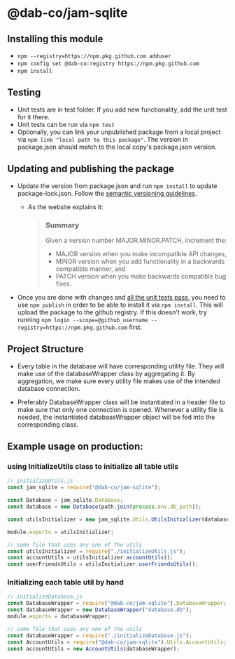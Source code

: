 # @dab-co/jam-sqlite

## Installing this module
- ```npm --registry=https://npm.pkg.github.com adduser```
- ```npm config set @dab-co:registry https://npm.pkg.github.com```
- ```npm install```

## Testing
- Unit tests are in test folder. If you add new functionality, add the unit test for it there.
- Unit tests can be run via ```npm test```
- Optionally, you can link your unpublished package from a local project via ```npm link "local path to this package"```.
  The version in package.json should match to the local copy's package.json version.

## Updating and publishing the package

- Update the version from package.json and run ```npm install``` to update package-lock.json. Follow
  the [semantic versioning guidelines](https://semver.org/).
    - As the website explains it:
      > ### Summary 
      > Given a version number MAJOR.MINOR.PATCH, increment the:
      > - MAJOR version when you make incompatible API changes,
      > - MINOR version when you add functionality in a backwards compatible manner, and
      > - PATCH version when you make backwards compatible bug fixes.

- Once you are done with changes and [all the unit tests pass](#testing), you need to use ```npm publish``` in order to be able to install it
  via ```npm install```. This will upload the package to the github registry. If this doesn't work, try
  running ```npm login --scope=@github_username --registry=https://npm.pkg.github.com``` first.
  
## Project Structure
- Every table in the database will have corresponding utility file. They will make use of the databaseWrapper class
by aggregating it. By aggregation, we make sure every utility file makes use of the intended database connection.
  
- Preferably DatabaseWrapper class will be instantiated in a header file to make sure that only one connection is opened.
Whenever a utility file is needed, the instantiated databaseWrapper object will be fed into the corresponding class.
  
## Example usage on production:

### using InitializeUtils class to initialize all table utils

```javascript
// initializeUtils.js
const jam_sqlite = require("@dab-co/jam-sqlite");

const Database = jam_sqlite.Database;
const database = new Database(path.join(process.env.db_path));

const utilsInitializer = new jam_sqlite.Utils.UtilsInitializer(database);

module.exports = utilsInitializer;
```

```javascript
// some file that uses any one of the utils
const utilsInitializer = require("./initializeUtils.js");
const accountUtils = utilsInitializer.accountUtils();
const userFriendsUtils = utilsInitializer.userFriendsUtils();
```


### Initializing each table util by hand
  
```javascript
// initializeDatabase.js
const DatabaseWrapper = require("@dab-co/jam-sqlite").DatabaseWrapper;
const databaseWrapper = new DatabaseWrapper("database.db");
module.exports = databaseWrapper;
```
  
```javascript
// some file that uses any one of the utils
const databaseWrapper = require("./initializeDatabase.js");
const AccountUtils = require("@dab-co/jam-sqlite").Utils.AccountUtils;
const accountUtils = new AccountUtils(databaseWrapper);
```
